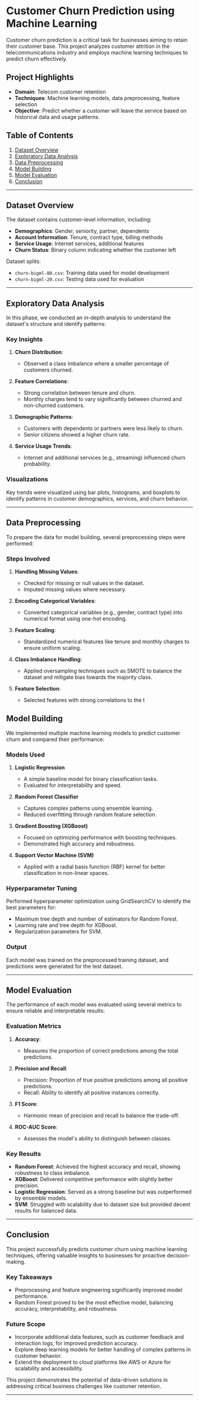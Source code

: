 # Customer Churn Prediction using Machine Learning

Customer churn prediction is a critical task for businesses aiming to retain their customer base. This project analyzes customer attrition in the telecommunications industry and employs machine learning techniques to predict churn effectively.

## Project Highlights

- **Domain**: Telecom customer retention  
- **Techniques**: Machine learning models, data preprocessing, feature selection  
- **Objective**: Predict whether a customer will leave the service based on historical data and usage patterns.

## Table of Contents

1. [Dataset Overview](#dataset-overview)  
2. [Exploratory Data Analysis](#exploratory-data-analysis)  
3. [Data Preprocessing](#data-preprocessing)  
4. [Model Building](#model-building)  
5. [Model Evaluation](#model-evaluation)
6. [Conclusion](#conclusion) 

---

## Dataset Overview

The dataset contains customer-level information, including:  

- **Demographics**: Gender, seniority, partner, dependents  
- **Account Information**: Tenure, contract type, billing methods  
- **Service Usage**: Internet services, additional features  
- **Churn Status**: Binary column indicating whether the customer left  

Dataset splits:  
- `churn-bigml-80.csv`: Training data used for model development  
- `churn-bigml-20.csv`: Testing data used for evaluation  

---
## Exploratory Data Analysis

In this phase, we conducted an in-depth analysis to understand the dataset's structure and identify patterns:

### Key Insights

1. **Churn Distribution**:  
   - Observed a class imbalance where a smaller percentage of customers churned.  

2. **Feature Correlations**:  
   - Strong correlation between tenure and churn.  
   - Monthly charges tend to vary significantly between churned and non-churned customers.  

3. **Demographic Patterns**:  
   - Customers with dependents or partners were less likely to churn.  
   - Senior citizens showed a higher churn rate.  

4. **Service Usage Trends**:  
   - Internet and additional services (e.g., streaming) influenced churn probability.  

### Visualizations

Key trends were visualized using bar plots, histograms, and boxplots to identify patterns in customer demographics, services, and churn behavior.

---

## Data Preprocessing

To prepare the data for model building, several preprocessing steps were performed:

### Steps Involved

1. **Handling Missing Values**:  
   - Checked for missing or null values in the dataset.  
   - Imputed missing values where necessary.  

2. **Encoding Categorical Variables**:  
   - Converted categorical variables (e.g., gender, contract type) into numerical format using one-hot encoding.  

3. **Feature Scaling**:  
   - Standardized numerical features like tenure and monthly charges to ensure uniform scaling.  

4. **Class Imbalance Handling**:  
   - Applied oversampling techniques such as SMOTE to balance the dataset and mitigate bias towards the majority class.

5. **Feature Selection**:  
   - Selected features with strong correlations to the t

## Model Building

We implemented multiple machine learning models to predict customer churn and compared their performance:

### Models Used

1. **Logistic Regression**  
   - A simple baseline model for binary classification tasks.  
   - Evaluated for interpretability and speed.  

2. **Random Forest Classifier**  
   - Captures complex patterns using ensemble learning.  
   - Reduced overfitting through random feature selection.  

3. **Gradient Boosting (XGBoost)**  
   - Focused on optimizing performance with boosting techniques.  
   - Demonstrated high accuracy and robustness.  

4. **Support Vector Machine (SVM)**  
   - Applied with a radial basis function (RBF) kernel for better classification in non-linear spaces.  

### Hyperparameter Tuning

Performed hyperparameter optimization using GridSearchCV to identify the best parameters for:  
- Maximum tree depth and number of estimators for Random Forest.  
- Learning rate and tree depth for XGBoost.  
- Regularization parameters for SVM.  

### Output

Each model was trained on the preprocessed training dataset, and predictions were generated for the test dataset.

---

## Model Evaluation

The performance of each model was evaluated using several metrics to ensure reliable and interpretable results:

### Evaluation Metrics
1. **Accuracy**:  
   - Measures the proportion of correct predictions among the total predictions.

2. **Precision and Recall**:  
   - Precision: Proportion of true positive predictions among all positive predictions.  
   - Recall: Ability to identify all positive instances correctly.  

3. **F1 Score**:  
   - Harmonic mean of precision and recall to balance the trade-off.  

4. **ROC-AUC Score**:  
   - Assesses the model's ability to distinguish between classes.  

### Key Results
- **Random Forest**: Achieved the highest accuracy and recall, showing robustness to class imbalance.  
- **XGBoost**: Delivered competitive performance with slightly better precision.  
- **Logistic Regression**: Served as a strong baseline but was outperformed by ensemble models.  
- **SVM**: Struggled with scalability due to dataset size but provided decent results for balanced data.  

---

## Conclusion

This project successfully predicts customer churn using machine learning techniques, offering valuable insights to businesses for proactive decision-making. 

### Key Takeaways
- Preprocessing and feature engineering significantly improved model performance.  
- Random Forest proved to be the most effective model, balancing accuracy, interpretability, and robustness.  

### Future Scope
- Incorporate additional data features, such as customer feedback and interaction logs, for improved prediction accuracy.  
- Explore deep learning models for better handling of complex patterns in customer behavior.  
- Extend the deployment to cloud platforms like AWS or Azure for scalability and accessibility.  

This project demonstrates the potential of data-driven solutions in addressing critical business challenges like customer retention.

---
